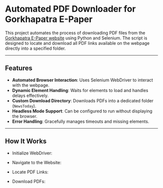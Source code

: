 # Automated PDF Downloader for Gorkhapatra E-Paper

This project automates the process of downloading PDF files from the [Gorkhapatra E-Paper website](https://epaper.gorkhapatraonline.com/single/gorkhapatra) using Python and Selenium. The script is designed to locate and download all PDF links available on the webpage directly into a specified folder.

---

## Features

- **Automated Browser Interaction**: Uses Selenium WebDriver to interact with the webpage.
- **Dynamic Element Handling**: Waits for elements to load and handles delays effectively.
- **Custom Download Directory**: Downloads PDFs into a dedicated folder (`NewsToday`).
- **Headless Mode Support**: Can be configured to run without displaying the browser.
- **Error Handling**: Gracefully manages timeouts and missing elements.

---

## How It Works

- Initialize WebDriver:

- Navigate to the Website:

- Locate PDF Links:

- Download PDFs:
